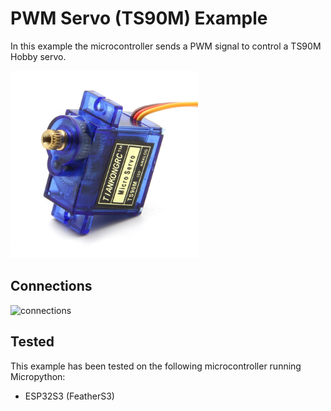 # PWM Servo (TS90M) Example

In this example the microcontroller sends a PWM signal to control a TS90M Hobby servo.

<img alt="component" src="https://github.com/StevenSlaa/Micropython-examples/blob/b3f07341620ae98189fa11034b8e525999e15362/PWM%20Servo%20(TS90M)/res/component.jpeg" height="300px">

## Connections

<img alt="connections" src="" height="300px">

## Tested
This example has been tested on the following microcontroller running Micropython:
- ESP32S3 (FeatherS3)
